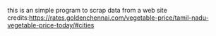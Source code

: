 
this is an simple program to scrap data from a web site
credits:https://rates.goldenchennai.com/vegetable-price/tamil-nadu-vegetable-price-today/#cities